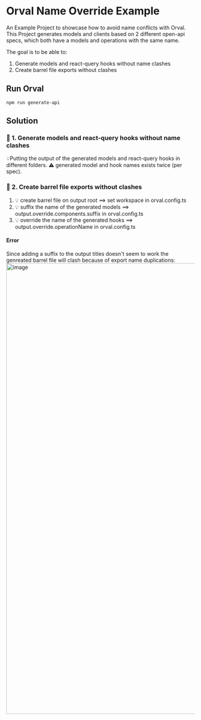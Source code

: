 # Orval Name Override Example

An Example Project to showcase how to avoid name conflicts with Orval.
This Project generates models and clients based on 2 different open-api specs, which both have a models and operations
with the same name.

The goal is to be able to:

1. Generate models and react-query hooks without name clashes
1. Create barrel file exports without clashes

## Run Orval

```shell
npm run generate-api
```

## Solution
### 🤔 1. Generate models and react-query hooks without name clashes
💡Putting the output of the generated models and react-query hooks in different folders.
⚠️ generated model and hook names exists twice (per spec).

### 🤔 2. Create barrel file exports without clashes
1. 💡 create barrel file on output root ==> set workspace in orval.config.ts
2. 💡 suffix the name of the generated models ==> output.override.components.suffix in orval.config.ts
3. 💡 override the name of the generated hooks ==> output.override.operationName in orval.config.ts

#### Error
Since adding a suffix to the output titles doesn't seem to work the genreated barrel file will clash because of export name duplications:
<img width="1204" alt="image" src="https://github.com/christian-draeger/orval-name-override-example/assets/55869787/32029e62-e552-4586-a471-19d17cab763a">
